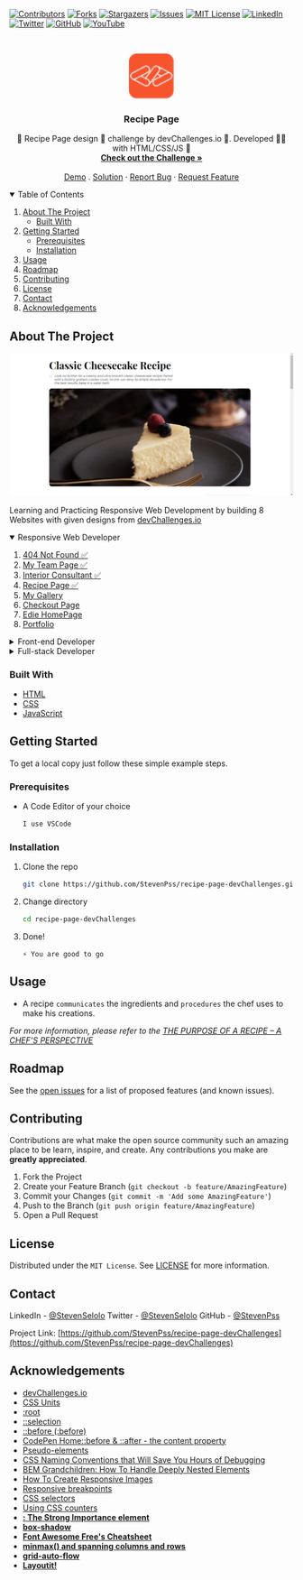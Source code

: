 <!--
*** Thanks for checking out the Best-README-Template. If you have a suggestion
*** that would make this better, please fork the repo and create a pull request
*** or simply open an issue with the tag "enhancement".
*** Thanks again! Now go create something AMAZING! :D
-->



<!-- PROJECT SHIELDS -->
<!--
*** I'm using markdown "reference style" links for readability.
*** Reference links are enclosed in brackets [ ] instead of parentheses ( ).
*** See the bottom of this document for the declaration of the reference variables
*** for contributors-url, forks-url, etc. This is an optional, concise syntax you may use.
*** https://www.markdownguide.org/basic-syntax/#reference-style-links
-->
[![Contributors][contributors-shield]][contributors-url]
[![Forks][forks-shield]][forks-url]
[![Stargazers][stars-shield]][stars-url]
[![Issues][issues-shield]][issues-url]
[![MIT License][license-shield]][license-url]
[![LinkedIn][linkedin-shield]][linkedin-url]
[![Twitter][twitter-shield]][twitter-url]
[![GitHub][github-shield]][github-url]
[![YouTube][youtube-shield]][youtube-url]



<!-- PROJECT LOGO -->
<br />
<p align="center">
  <a href="https://github.com/StevenPss/recipe-page-devChallenges">
    <img src="images/devchallenges.png" alt="Logo" width="80" height="80">
  </a>

  <h3 align="center">Recipe Page</h3>

  <p align="center">
    🍲 Recipe Page design 🎨 challenge by devChallenges.io 🚀. Developed 👨‍💻 with HTML/CSS/JS 📗
    <br />
    <a href="https://devchallenges.io/challenges/OEKdUZ6xs0h99C38XVht"><strong>Check out the Challenge »</strong></a>
    <br />
    <br />
    <a href="https://stevenpss-recipe-page-devChallenges.netlify.app/">Demo</a>
    .
    <a href="https://stevenpss-recipe-page-devChallenges.netlify.app/">Solution</a>
    ·
    <a href="https://github.com/StevenPss/recipe-page-devChallenges/issues">Report Bug</a>
    ·
    <a href="https://github.com/StevenPss/recipe-page-devChallenges/issues">Request Feature</a>
  </p>  
</p>



<!-- TABLE OF CONTENTS -->
<details open="open">
  <summary>Table of Contents</summary>
  <ol>
    <li>
      <a href="#about-the-project">About The Project</a>
      <ul>
        <li><a href="#built-with">Built With</a></li>
      </ul>
    </li>
    <li>
      <a href="#getting-started">Getting Started</a>
      <ul>
        <li><a href="#prerequisites">Prerequisites</a></li>
        <li><a href="#installation">Installation</a></li>
      </ul>
    </li>
    <li><a href="#usage">Usage</a></li>
    <li><a href="#roadmap">Roadmap</a></li>
    <li><a href="#contributing">Contributing</a></li>
    <li><a href="#license">License</a></li>
    <li><a href="#contact">Contact</a></li>
    <li><a href="#acknowledgements">Acknowledgements</a></li>
  </ol>
</details>



<!-- ABOUT THE PROJECT -->
## About The Project

[![Recipe Page Screen Shot][product-screenshot]](https://stevenpss-recipe-page-devChallenges.netlify.app/)

Learning and Practicing Responsive Web Development by building 8 Websites with given designs from [devChallenges.io](https://devchallenges.io/)


<!-- TABLE OF CONTENTS -->
<details open="open">
  <summary>Responsive Web Developer</summary>
  <ol>
    <li>
      <a href="https://github.com/StevenPss/404-not-found-devChallenges" target="_blank">
        404 Not Found ✅
      </a>
    </li>
    <li>
      <a href="https://github.com/StevenPss/my-team-page-devChallenges" target="_blank">
        My Team Page ✅
      </a>
    </li>
    <li>
      <a href="https://github.com/StevenPss/interior-consultant-devChallenges" target="_blank">
        Interior Consultant ✅
      </a>
    </li>
    <li>
      <a href="https://github.com/StevenPss/recipe-page-devChallenges" target="_blank">
        Recipe Page ✅
      </a>
    </li>
    <li>
      <a href="#">
        My Gallery 
      </a>
    </li>
    <li>
      <a href="#">
        Checkout Page
      </a>
    </li>
    <li>
      <a href="#">
        Edie HomePage
      </a>
    </li>
    <li>
      <a href="#">
        Portfolio 
      </a>
    </li>
  </ol>
</details>

<!-- TABLE OF CONTENTS -->
<details>
  <summary>Front-end Developer</summary>
  <ol>
    <li>
      <a href="#">
        Button Component 
      </a>
    </li>
    <li>
      <a href="#">
        Input Component 
      </a>
    </li>
    <li>
      <a href="#">
        Windbnb 
      </a>
    </li>
    <li>
      <a href="#">
        Todo App 
      </a>
    </li>
    <li>
      <a href="#">
        Random Quote Generator 
      </a>
    </li>
    <li>
      <a href="#">
        Country Quiz
      </a>
    </li>
    <li>
      <a href="#">
        Weather App
      </a>
    </li>
    <li>
      <a href="#">
        GitHub Jobs 
      </a>
    </li>
  </ol>
</details>

<!-- TABLE OF CONTENTS -->
<details>
  <summary>Full-stack Developer</summary>
  <ol>
    <li>
      <a href="#">
        Image Uploader
      </a>
    </li>
    <li>
      <a href="#">
        My Unsplash 
      </a>
    </li>
    <li>
      <a href="#">
        Cat Wiki 
      </a>
    </li>
    <li>
      <a href="#">
        Authentication App 
      </a>
    </li>
    <li>
      <a href="#">
        Shoppingify 
      </a>
    </li>
    <li>
      <a href="#">
        Chat Group
      </a>
    </li>
    <li>
      <a href="#">
        Tweeter - Twitter Clone
      </a>
    </li>
    <li>
      <a href="#">
        Thullo - Trello Clone 
      </a>
    </li>
  </ol>
</details>


### Built With

* [HTML](https://www.freecodecamp.org/learn/responsive-web-design/#basic-html-and-html5)
* [CSS](https://www.freecodecamp.org/learn/responsive-web-design/#basic-css)
* [JavaScript](https://www.freecodecamp.org/learn/javascript-algorithms-and-data-structures/)



<!-- GETTING STARTED -->
## Getting Started

To get a local copy just follow these simple example steps.

### Prerequisites


* A Code Editor of your choice
  ```sh
  I use VSCode
  ```

### Installation


1. Clone the repo
   ```sh
   git clone https://github.com/StevenPss/recipe-page-devChallenges.git
   ```
2. Change directory
   ```sh
   cd recipe-page-devChallenges
   ```
3. Done! 
   ```JS
   ⚡ You are good to go
   ```



<!-- USAGE EXAMPLES -->
## Usage

* A recipe `communicates` the ingredients and `procedures` the chef uses to make his creations.

_For more information, please refer to the [THE PURPOSE OF A RECIPE – A CHEF’S PERSPECTIVE](https://www.chefs-resources.com/kitchen-forms/recipe-template/the-purpose-of-a-recipe-a-chefs-perspective/)_



<!-- ROADMAP -->
## Roadmap

See the [open issues](https://github.com/StevenPss/recipe-page-devChallenges/issues) for a list of proposed features (and known issues).



<!-- CONTRIBUTING -->
## Contributing

Contributions are what make the open source community such an amazing place to be learn, inspire, and create. Any contributions you make are **greatly appreciated**.

1. Fork the Project
2. Create your Feature Branch (`git checkout -b feature/AmazingFeature`)
3. Commit your Changes (`git commit -m 'Add some AmazingFeature'`)
4. Push to the Branch (`git push origin feature/AmazingFeature`)
5. Open a Pull Request



<!-- LICENSE -->
## License


Distributed under the `MIT License`. See [LICENSE](https://github.com/StevenPss/recipe-page-devChallenges/blob/main/LICENSE) for more information.


<!-- CONTACT -->
## Contact

LinkedIn - [@StevenSelolo][linkedin-url]
Twitter - [@StevenSelolo][twitter-url]
GitHub - [@StevenPss][github-url]

Project Link: [https://github.com/StevenPss/recipe-page-devChallenges](https://github.com/StevenPss/recipe-page-devChallenges)



<!-- ACKNOWLEDGEMENTS -->
## Acknowledgements
* [devChallenges.io](https://devchallenges.io/)
* [CSS Units](https://www.w3schools.com/cssref/css_units.asp)
* [:root](https://developer.mozilla.org/en-US/docs/Web/CSS/:root)
* [::selection](https://developer.mozilla.org/en-US/docs/Web/CSS/::selection)
* [::before (:before)](https://developer.mozilla.org/en-US/docs/Web/CSS/::before)
* [CodePen Home::before & ::after - the content property](https://codepen.io/kevinpowell/pen/rJYVPM)
* [Pseudo-elements](https://developer.mozilla.org/en-US/docs/Web/CSS/Pseudo-elements)
* [CSS Naming Conventions that Will Save You Hours of Debugging](https://www.freecodecamp.org/news/css-naming-conventions-that-will-save-you-hours-of-debugging-35cea737d849/)
* [BEM Grandchildren: How To Handle Deeply Nested Elements](https://scalablecss.com/bem-nesting-grandchild-elements/#1391467)
* [How To Create Responsive Images](https://www.w3schools.com/howto/howto_css_image_responsive.asp)
* [Responsive breakpoints](https://getbootstrap.com/docs/4.0/layout/overview/)
* [CSS selectors](https://developer.mozilla.org/en-US/docs/Learn/CSS/Building_blocks/Selectors)
* [Using CSS counters](https://developer.mozilla.org/en-US/docs/Web/CSS/CSS_Lists_and_Counters/Using_CSS_counters)
* [<strong>: The Strong Importance element](https://developer.mozilla.org/en-US/docs/Web/HTML/Element/strong)
* [box-shadow](https://css-tricks.com/almanac/properties/b/box-shadow/)
* [Font Awesome Free's Cheatsheet](https://fontawesome.com/v5/cheatsheet/free/regular)
* [minmax() and spanning columns and rows](https://gridbyexample.com/examples/example29/)
* [grid-auto-flow](https://developer.mozilla.org/en-US/docs/Web/CSS/grid-auto-flow)
* [Layoutit!](https://grid.layoutit.com/)





<!-- MARKDOWN LINKS & IMAGES -->
<!-- https://www.markdownguide.org/basic-syntax/#reference-style-links -->
[contributors-shield]: https://img.shields.io/github/contributors/StevenPss/recipe-page-devChallenges.svg?style=for-the-badge
[contributors-url]: https://github.com/StevenPss/recipe-page-devChallenges/graphs/contributors
[forks-shield]: https://img.shields.io/github/forks/StevenPss/recipe-page-devChallenges.svg?style=for-the-badge
[forks-url]: https://github.com/StevenPss/recipe-page-devChallenges/network/members
[stars-shield]: https://img.shields.io/github/stars/StevenPss/recipe-page-devChallenges.svg?style=for-the-badge
[stars-url]: https://github.com/StevenPss/recipe-page-devChallenges/stargazers
[issues-shield]: https://img.shields.io/github/issues/StevenPss/recipe-page-devChallenges.svg?style=for-the-badge
[issues-url]: https://github.com/StevenPss/recipe-page-devChallenges/issues
[license-shield]: https://img.shields.io/github/license/StevenPss/recipe-page-devChallenges.svg?style=for-the-badge
[license-url]: https://github.com/StevenPss/recipe-page-devChallenges/blob/main/LICENSE.txt
[linkedin-shield]: https://img.shields.io/badge/-LinkedIn-black.svg?style=for-the-badge&logo=linkedin&colorB=555
[twitter-shield]: https://img.shields.io/badge/-Twitter-black.svg?style=for-the-badge&logo=twitter&colorB=555
[github-shield]: https://img.shields.io/badge/-GitHub-black.svg?style=for-the-badge&logo=github&colorB=555
[youtube-shield]: https://img.shields.io/badge/-YouTube-black.svg?style=for-the-badge&logo=youtube&colorB=555
[linkedin-url]: https://www.linkedin.com/in/stevenselolo/
[twitter-url]: https://twitter.com/StevenSelolo
[github-url]: https://github.com/StevenPss
[youtube-url]: https://www.youtube.com/channel/UCdBRy_dEjhzWgLfvj9GtYNw
[product-screenshot]: /images/screenshot.png
